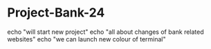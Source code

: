 # Project-Bank-24
echo "will start new project"
echo "all about changes of bank related websites"
echo "we can launch new colour of terminal"
